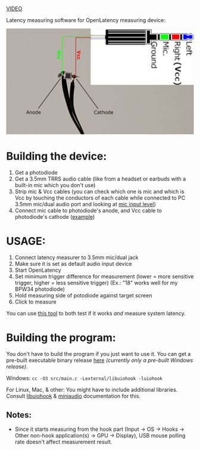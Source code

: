 [VIDEO](https://youtu.be/8AKe_MFNqVc)

Latency measuring software for OpenLatency measuring device:

![](docs/OpenLatency-Measurer.png)

# Building the device:

1) Get a photodiode
2) Get a 3.5mm TRRS audio cable (like from a headset or earbuds with a built-in mic which you don't use)
3) Strip mic & Vcc cables (you can check which one is mic and which is Vcc by touching the conductors of each cable while connected to PC 3.5mm mic/dual audio port and looking at [mic input level](https://github.com/GeeTwentyFive/OpenMicDataDumper))
4) Connect mic cable to photodiode's anode, and Vcc cable to photodiode's cathode ([example](docs/OpenLatency-Measurer.png))

# USAGE:

1) Connect latency measurer to 3.5mm mic/dual jack
2) Make sure it is set as default audio input device
3) Start OpenLatency
4) Set minimum trigger difference for measurement (lower = more sensitive trigger, higher = less sensitive trigger) (Ex.: "18" works well for my BPW34 photodiode)
5) Hold measuring side of potodiode against target screen
6) Click to measure

You can use [this tool](https://github.com/GeeTwentyFive/OpenLatencyTester) to both test if it works *and* measure system latency.

# Building the program:

You don't have to build the program if you just want to use it. You can get a pre-built executable binary release [here](https://github.com/GeeTwentyFive/OpenLatency/releases/latest) *(currently only a pre-built Windows release)*.

Windows: `cc -O3 src/main.c -Lexternal/libuiohook -luiohook`

For Linux, Mac, & other: You might have to include additional libraries. Consult [libuiohook](https://github.com/kwhat/libuiohook?tab=readme-ov-file#compiling) & [miniaudio](https://github.com/mackron/miniaudio?tab=readme-ov-file#building) documentation for this.

## Notes:

- Since it starts measuring from the hook part (Input -> OS -> Hooks -> Other non-hook application(s) -> GPU -> Display), USB mouse polling rate doesn't affect measurement result.
